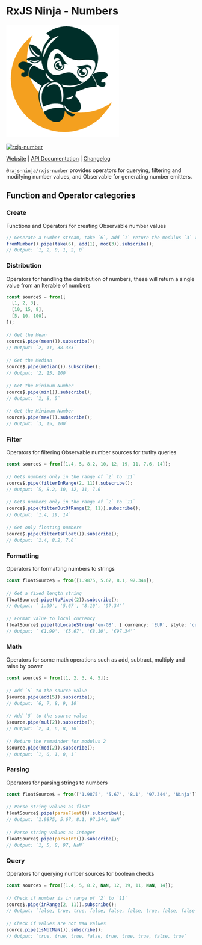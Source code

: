 # RxJS Ninja - Numbers

![The RXJS Ninja Logo](https://raw.githubusercontent.com/rxjs-ninja/rxjs-ninja/main/assets/logo.png)

[![rxjs-number](https://img.shields.io/npm/v/@rxjs-ninja/rxjs-number?label=@rxjs-ninja/rxjs-number)](https://www.npmjs.com/package/@rxjs-ninja/rxjs-number)

[Website](http://rxjs.ninja)
|
[API Documentation](https://rxjs-ninja.tane.dev/modules/number.html)
|
[Changelog](https://github.com/rxjs-ninja/rxjs-ninja/blob/main/libs/rxjs/number/CHANGELOG.md)

`@rxjs-ninja/rxjs-number` provides operators for querying, filtering and modifying number values, and Observable for
generating number emitters.

## Function and Operator categories

### Create

Functions and Operators for creating Observable number values

```ts
// Generate a number stream, take `6`, add `1` return the modulus `3` value
fromNumber().pipe(take(6), add(1), mod(3)).subscribe();
// Output: `1, 2, 0, 1, 2, 0`
```

### Distribution

Operators for handling the distribution of numbers, these will return a single value from an Iterable of numbers

```ts
const source$ = from([
  [1, 2, 3],
  [10, 15, 8],
  [5, 10, 100],
]);

// Get the Mean
source$.pipe(mean()).subscribe();
// Output: `2, 11, 38.333`

// Get the Median
source$.pipe(median()).subscribe();
// Output: `2, 15, 100`

// Get the Minimum Number
source$.pipe(min()).subscribe();
// Output: `1, 8, 5`

// Get the Minimum Number
source$.pipe(max()).subscribe();
// Output: `3, 15, 100`
```

### Filter

Operators for filtering Observable number sources for truthy queries

```ts
const source$ = from([1.4, 5, 8.2, 10, 12, 19, 11, 7.6, 14]);

// Gets numbers only in the range of `2` to `11`
source$.pipe(filterInRange(2, 11)).subscribe();
// Output: `5, 8.2, 10, 12, 11, 7.6`

// Gets numbers only in the range of `2` to `11`
source$.pipe(filterOutOfRange(2, 11)).subscribe();
// Output: `1.4, 19, 14`

// Get only floating numbers
source$.pipe(filterIsFloat()).subscribe();
// Output: `1.4, 8.2, 7.6`
```

### Formatting

Operators for formatting numbers to strings

```ts
const floatSource$ = from([1.9875, 5.67, 8.1, 97.344]);

// Get a fixed length string
floatSource$.pipe(toFixed(2)).subscribe();
// Output: `'1.99', '5.67', '8.10', '97.34'`

// Format value to local currency
floatSource$.pipe(toLocaleString('en-GB', { currency: 'EUR', style: 'currency' })).subscribe();
// Output: `'€1.99', '€5.67', '€8.10', '€97.34'`
```

### Math

Operators for some math operations such as add, subtract, multiply and raise by power

```ts
const source$ = from([1, 2, 3, 4, 5]);

// Add `5` to the source value
$source.pipe(add(5)).subscribe();
// Output: `6, 7, 8, 9, 10`

// Add `5` to the source value
$source.pipe(mul(2)).subscribe();
// Output: `2, 4, 6, 8, 10`

// Return the remainder for modulus 2
$source.pipe(mod(2)).subscribe();
// Output: `1, 0, 1, 0, 1`
```

### Parsing

Operators for parsing strings to numbers

```ts
const floatSource$ = from(['1.9875', '5.67', '8.1', '97.344', 'Ninja']);

// Parse string values as float
floatSource$.pipe(parseFloat()).subscribe();
// Output: `1.9875, 5.67, 8.1, 97.344, NaN`

// Parse string values as integer
floatSource$.pipe(parseInt()).subscribe();
// Output: `1, 5, 8, 97, NaN`
```

### Query

Operators for querying number sources for boolean checks

```ts
const source$ = from([1.4, 5, 8.2, NaN, 12, 19, 11, NaN, 14]);

// Check if number is in range of `2` to `11`
source$.pipe(inRange(2, 11)).subscribe();
// Output: `false, true, true, false, false, false, true, false, false`

// Check if values are not NaN values
source.pipe(isNotNaN()).subscribe();
// Output: `true, true, true, false, true, true, true, false, true`
```
